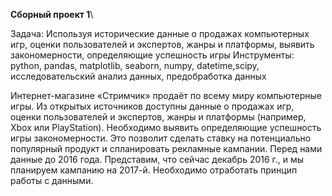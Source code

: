 **Сборный проект 1**\

Задача: Используя исторические данные о продажах компьютерных игр, оценки пользователей и экспертов, жанры и платформы, выявить закономерности, определяющие успешность игры
Инструменты: python, pandas, matplotlib, seaborn, numpy, datetime,scipy, исследовательский анализ данных, предобработка данных

Интернет-магазине «Стримчик» продаёт по всему миру компьютерные игры. Из открытых источников доступны данные о продажах игр, оценки пользователей и экспертов, жанры и платформы (например, Xbox или PlayStation). Необходимо выявить определяющие успешность игры закономерности. Это позволит сделать ставку на потенциально популярный продукт и спланировать рекламные кампании. Перед нами данные до 2016 года. Представим, что сейчас декабрь 2016 г., и мы планируем кампанию на 2017-й. Необходимо отработать принцип работы с данными.
